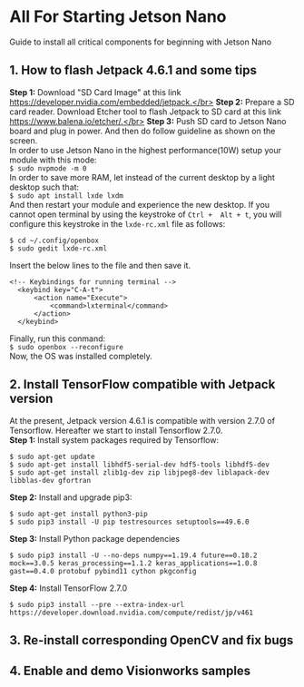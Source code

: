 # All For Starting Jetson Nano
Guide to install all critical components for beginning with Jetson Nano
## 1. How to flash Jetpack 4.6.1 and some tips
**Step 1:** Download "SD Card Image" at this link https://developer.nvidia.com/embedded/jetpack.</br>
**Step 2:** Prepare a SD card reader. Download Etcher tool to flash Jetpack to SD card at this link https://www.balena.io/etcher/.</br>
**Step 3:** Push SD card to Jetson Nano board and plug in power. And then do follow guideline as shown on the screen.</br>
In order to use Jetson Nano in the highest performance(10W) setup your module with this mode:</br>
`$ sudo nvpmode -m 0`</br>
In order to save more RAM, let instead of the current desktop by a light desktop such that:</br>
`$ sudo apt install lxde lxdm`</br>
And then restart your module and experience the new desktop.
If you cannot open terminal by using the keystroke of `Ctrl +  Alt + t`, you will configure this keystroke in the `lxde-rc.xml` file as follows:</br>
```
$ cd ~/.config/openbox
$ sudo gedit lxde-rc.xml
```
Insert the below lines to the file and then save it.</br>
```
<!-- Keybindings for running terminal -->
  <keybind key="C-A-t">
      <action name="Execute">
          <command>lxterminal</command>
      </action>
  </keybind>
```
Finally, run this conmand:</br>
`$ sudo openbox --reconfigure`</br>
Now, the OS was installed completely.
## 2. Install TensorFlow compatible with Jetpack version
At the present, Jetpack version 4.6.1 is compatible with version 2.7.0 of Tensorflow. Hereafter we start to install Tensorflow 2.7.0.</br>
**Step 1:** Install system packages required by Tensorflow:
```
$ sudo apt-get update
$ sudo apt-get install libhdf5-serial-dev hdf5-tools libhdf5-dev
$ sudo apt-get install zlib1g-dev zip libjpeg8-dev liblapack-dev libblas-dev gfortran
```
**Step 2:** Install and upgrade pip3:
```
$ sudo apt-get install python3-pip
$ sudo pip3 install -U pip testresources setuptools==49.6.0
```
**Step 3:** Install Python package dependencies
```
$ sudo pip3 install -U --no-deps numpy==1.19.4 future==0.18.2 mock==3.0.5 keras_processing==1.1.2 keras_applications==1.0.8 gast==0.4.0 protobuf pybind11 cython pkgconfig
```
**Step 4:** Install TensorFlow 2.7.0
```
$ sudo pip3 install --pre --extra-index-url https://developer.download.nvidia.com/compute/redist/jp/v461
```
## 3. Re-install corresponding OpenCV and fix bugs

## 4. Enable and demo Visionworks samples

